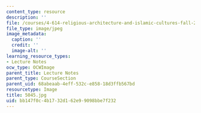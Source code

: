 ```yaml
---
content_type: resource
description: ''
file: /courses/4-614-religious-architecture-and-islamic-cultures-fall-2002/bb147f0c4b1732d162e99098bbe7f232_5045.jpg
file_type: image/jpeg
image_metadata:
  caption: ''
  credit: ''
  image-alt: ''
learning_resource_types:
- Lecture Notes
ocw_type: OCWImage
parent_title: Lecture Notes
parent_type: CourseSection
parent_uid: 68abeaab-4eff-532c-e858-18d3ffb567bd
resourcetype: Image
title: 5045.jpg
uid: bb147f0c-4b17-32d1-62e9-9098bbe7f232
---
```

